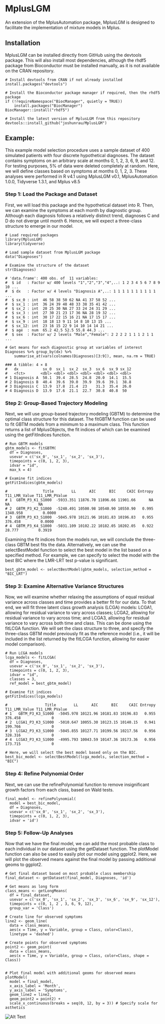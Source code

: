 # MplusLGM

An extension of the MplusAutomation package, MplusLGM is designed to facilitate the implementation of mixture models in Mplus. 

## Installation

MplusLGM can be installed directly from GitHub using the devtools package. This will also install most dependencies, although the rhdf5 package from Bioconductor must be installed manually, as it is not available on the CRAN repository.

```
# Install devtools from CRAN if not already installed 
install.packages("devtools")

# Install the Bioconductor package manager if required, then the rhdf5 package
if (!requireNamespace("BiocManager", quietly = TRUE))
    install.packages("BiocManager")
BiocManager::install("rhdf5")

# Install the latest version of MplusLGM from this repository
devtools::install_github("joshunrau/MplusLGM")
```

## Example:

This example model selection procedure uses a sample dataset of 400 simulated patients with four discrete hypothetical diagnoses. The dataset contains symptoms on an arbitrary scale at months 0, 1, 2, 3, 6, 9, and 12. For testing purposes, 5% of data were deleted completely at random. Here, we will define classes based on symptoms at months 0, 1, 2, 3. These analyses were performed in R v4.1 using MplusLGM v0.1, MplusAutomation 1.0.0, Tidyverse 1.3.1, and Mplus v8.5 

### Step 1: Load the Package and Dataset

First, we will load this package and the hypothetical dataset into R. Then, we can examine the symptoms at each month by diagnostic group. Although each diagnosis follows a relatively distinct trend, diagnoses C and D do not diverge until month 6. Hence, we will expect a three-class structure to emerge in our model.

```
# Load required packages
library(MplusLGM)
library(tidyverse)

# Load sample dataset from MplusLGM package
data("Diagnoses")

# Examine the structure of the dataset
str(Diagnoses)
```
```
# 'data.frame':	400 obs. of  11 variables:
#  $ id   : Factor w/ 400 levels "1","2","3","4",..: 1 2 3 4 5 6 7 8 9 10 ...
#  $ dx   : Factor w/ 4 levels "Diagnosis A",..: 1 1 1 1 1 1 1 1 1 1 ...
#  $ sx_0 : int  46 58 38 50 62 NA 41 37 58 52 ...
#  $ sx_1 : int  36 24 39 48 48 33 38 35 41 42 ...
#  $ sx_2 : int  20 25 30 NA 27 33 24 24 31 29 ...
#  $ sx_3 : int  27 30 21 23 17 36 NA 28 19 32 ...
#  $ sx_6 : int  30 17 22 15 16 21 NA 17 15 17 ...
#  $ sx_9 : int  18 18 13 9 11 14 8 10 13 15 ...
#  $ sx_12: int  23 16 15 22 9 14 10 14 14 21 ...
#  $ age  : num  65.2 42.5 52.5 55.8 44.3 ...
#  $ sex  : Factor w/ 2 levels "Male","Female": 2 2 2 2 1 1 1 2 1 1 ...
```
```
# Get means for each diagnostic group at variables of interest
Diagnoses %>% group_by(dx) %>% 
    summarise_at(vars(colnames(Diagnoses)[3:9]), mean, na.rm = TRUE)
```
```
### A tibble: 4 × 8
#   dx           sx_0  sx_1  sx_2  sx_3  sx_6  sx_9 sx_12
#   <fct>       <dbl> <dbl> <dbl> <dbl> <dbl> <dbl> <dbl>
# 1 Diagnosis A  50.1  39.4  28.5  24.8  20.0  14.1  15.5
# 2 Diagnosis B  40.4  39.6  39.0  39.9  39.6  39.1  38.8
# 3 Diagnosis C  13.9  17.8  21.4  23    31.3  35.4  26.0
# 4 Diagnosis D  13.9  17.6  21.1  22.7  30.8  40.8  50  
```
    
### Step 2: Group-Based Trajectory Modeling

Next, we will use group-based trajectory modeling (GBTM) to determine the optimal class structure for this dataset. The fitGBTM function can be used to fit GBTM models from a minimum to a maximum class. This function returns a list of MplusObjects, the fit indices of which can be examined using the getFitIndices function.

```
# Run GBTM models
gbtm_models <- fitGBTM(
  df = Diagnoses,
  usevar = c('sx_0', 'sx_1', 'sx_2', 'sx_3'),
  timepoints = c(0, 1, 2, 3),
  idvar = "id",
  max_k = 4)

# Examine fit indices
getFitIndices(gbtm_models)
```
```
#                Title        LL      AIC      BIC     CAIC Entropy T11_LMR_Value T11_LMR_PValue
# 1  GBTM_P3_K1_S1000  -5933.351 11876.70 11896.66 11901.66      NA            NA             NA
# 2  GBTM_P3_K2_S1000  -5240.491 10500.98 10540.90 10550.90   0.995      1340.958         0.0000
# 3  GBTM_P3_K3_S1000  -5045.978 10121.96 10181.83 10196.83   0.955       376.458         0.0000
# 4  GBTM_P3_K4_S1000  -5031.109 10102.22 10182.05 10202.05   0.922        28.777         0.3919
```

Examining the fit indices from the models run, we will conclude the three-class GBTM best fits the data. Alternatively, we can use the selectBestModel function to select the best model in the list based on a specified method. For example, we can specify to select the model with the best BIC where the LMR-LRT test p-value is significant.

```
best_gbtm_model <- selectBestModel(gbtm_models, selection_method = "BIC_LRT")
```

### Step 3: Examine Alternative Variance Structures

Now, we will examine whether relaxing the assumptions of equal residual variance across classes and time provides a better fit for our data. To that end, we will fit three latent class growth analysis (LCGA) models: LCGA1, allowing for residual variance to vary across classes; LCGA2, allowing for residual variance to vary across time; and LCGA3, allowing for residual variance to vary across both time and class. This can be done using the fitLCGA function. We will set the class structure to three, and specify the three-class GBTM model previously fit as the reference model (i.e., it will be included in the list returned by the fitLCGA function, allowing for easier model comparison). 

```
# Run LCGA models
lcga_models <- fitLCGA(
  df = Diagnoses,
  usevar = c('sx_0', 'sx_1', 'sx_2', 'sx_3'),
  timepoints = c(0, 1, 2, 3),
  idvar = "id",
  classes = 3,
  ref_model = best_gbtm_model)
  
# Examine fit indices
getFitIndices(lcga_models)
```
```
#                 Title        LL      AIC      BIC     CAIC Entropy T11_LMR_Value T11_LMR_PValue
# 1   GBTM_P3_K3_S1000  -5045.978 10121.96 10181.83 10196.83   0.955       376.458              0
# 2  LCGA1_P3_K3_S1000  -5010.647 10055.30 10123.15 10140.15   0.941       199.766              0
# 3  LCGA2_P3_K3_S1000  -5045.855 10127.71 10199.56 10217.56   0.956       328.316              0
# 4  LCGA3_P3_K3_S1000  -4995.793 10043.59 10147.36 10173.36   0.956       173.715              0
```
```
# Here, we will select the best model based only on the BIC.
best_bic_model <- selectBestModel(lcga_models, selection_method = "BIC")
```

### Step 4: Refine Polynomial Order

Next, we can use the refinePolynomial function to remove insignificant growth factors from each class, based on Wald tests.

```
final_model <- refinePolynomial(
  model = best_bic_model, 
  df = Diagnoses, 
  usevar = c('sx_0', 'sx_1', 'sx_2', 'sx_3'),
  timepoints = c(0, 1, 2, 3),
  idvar = 'id')
```
   
### Step 5: Follow-Up Analyses

Now that we have the final model, we can add the most probable class to each individual in our dataset using the getDataset function. The plotModel function can also be used to easily plot our model using ggplot2. Here, we will plot the observed means against the final model by passing additional geoms to ggplot2.

```
# Get final dataset based on most probable class membership
final_dataset <- getDataset(final_model, Diagnoses, 'id')

# Get means as long form
class_means <- getLongMeans(
  df = final_dataset,
  usevar = c('sx_0', 'sx_1', 'sx_2', 'sx_3', 'sx_6', 'sx_9', 'sx_12'),
  timepoints = c(0, 1, 2 , 3, 6, 9, 12),
  group_var = 'Class')

# Create line for observed symptoms
line2 <- geom_line(
  data = class_means, 
  aes(x = Time, y = Variable, group = Class, color=Class), 
  linetype = 'dashed')

# Create points for observed symptoms
point2 <- geom_point(
  data = class_means, 
  aes(x = Time, y = Variable, group = Class, color=Class, shape = Class))


# Plot final model with additional geoms for observed means
plotModel(
  model = final_model, 
  x_axis_label = 'Month', 
  y_axis_label = 'Symptoms', 
  geom_line2 = line2,
  geom_point2 = point2) + 
  scale_x_continuous(breaks = seq(0, 12, by = 3)) # Specify scale for asthetics
```

![Alt Text](https://github.com/joshunrau/MplusLGM/blob/main/example/adv_plot.png?raw=true)
